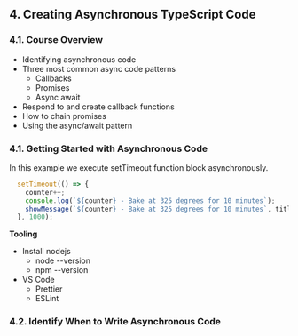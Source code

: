 ## 4. Creating Asynchronous TypeScript Code
### 4.1. Course Overview
- Identifying asynchronous code
- Three most common async code patterns
    - Callbacks
    - Promises
    - Async await
- Respond to and create callback functions
- How to chain promises
- Using the async/await pattern

### 4.1. Getting Started with Asynchronous Code

In this example we execute setTimeout function block asynchronously.
```ts
  setTimeout(() => {
    counter++;
    console.log(`${counter} - Bake at 325 degrees for 10 minutes`);
    showMessage(`${counter} - Bake at 325 degrees for 10 minutes`, title, true);
  }, 1000);
```

**Tooling**
- Install nodejs
    - node --version
    - npm --version
- VS Code
    - Prettier
    - ESLint

### 4.2. Identify When to Write Asynchronous Code


